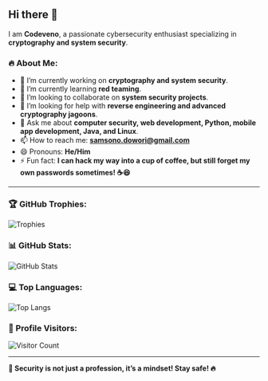 ## Hi there 👋

I am **Codeveno**, a passionate cybersecurity enthusiast specializing in **cryptography and system security**. 

### 🔥 About Me:
- 🔭 I’m currently working on **cryptography and system security**.
- 🌱 I’m currently learning **red teaming**.
- 👯 I’m looking to collaborate on **system security projects**.
- 🤔 I’m looking for help with **reverse engineering and advanced cryptography jagoons**.
- 💬 Ask me about **computer security, web development, Python, mobile app development, Java, and Linux**.
- 📫 How to reach me: **samsono.dowori@gmail.com**
- 😄 Pronouns: **He/Him**
- ⚡ Fun fact: **I can hack my way into a cup of coffee, but still forget my own passwords sometimes! ☕😆**

---

### 🏆 GitHub Trophies:
![Trophies](https://github-profile-trophy.vercel.app/?username=codeveno&theme=onedark&column=7)

### 📊 GitHub Stats:
![GitHub Stats](https://github-readme-stats.vercel.app/api?username=codeveno&show_icons=true&theme=radical&rank_icon=github)

### 💻 Top Languages:
![Top Langs](https://github-readme-stats.vercel.app/api/top-langs/?username=YOUR_codeveno&layout=compact&theme=radical)

### 👀 Profile Visitors:
![Visitor Count](https://komarev.com/ghpvc/?username=codeveno&color=blue)

---

**🔐 Security is not just a profession, it’s a mindset! Stay safe! 🔥**
